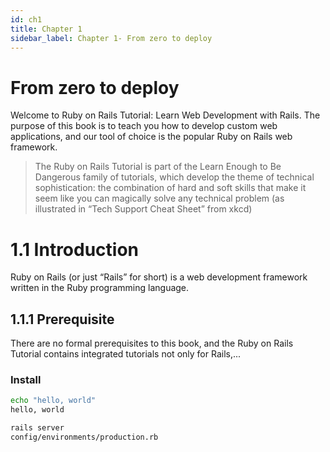 ```yaml
---
id: ch1
title: Chapter 1
sidebar_label: Chapter 1- From zero to deploy 
---
```

# From zero to deploy
Welcome to Ruby on Rails Tutorial: Learn Web Development with Rails. The purpose of this book is to teach you how to develop custom web applications, and our tool of choice is the popular Ruby on Rails web framework.

>The Ruby on Rails Tutorial is part of the Learn Enough to Be Dangerous family of tutorials, which develop the theme of technical sophistication: the combination of hard and soft skills that make it seem like you can magically solve any technical problem (as illustrated in “Tech Support Cheat Sheet” from xkcd)

# 1.1  Introduction
Ruby on Rails (or just “Rails” for short) is a web development framework written in the Ruby programming language.

## 1.1.1 Prerequisite
There are no formal prerequisites to this book, and the Ruby on Rails Tutorial contains integrated tutorials not only for Rails,...

### Install

``` bash line-numbers {4}
echo "hello, world"
hello, world

rails server
config/environments/production.rb
```


